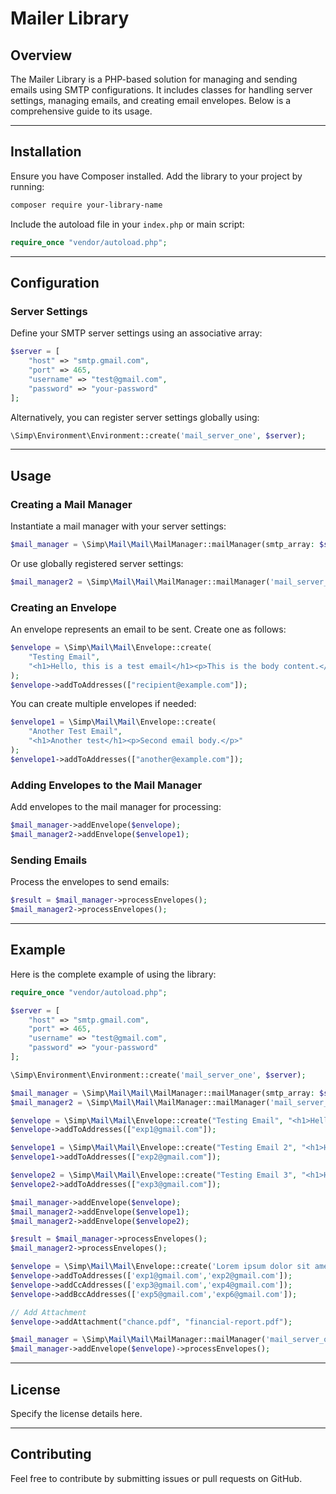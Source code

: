 # Mailer Library

## Overview
The Mailer Library is a PHP-based solution for managing and sending emails using SMTP configurations. It includes classes for handling server settings, managing emails, and creating email envelopes. Below is a comprehensive guide to its usage.

---

## Installation

Ensure you have Composer installed. Add the library to your project by running:

```bash
composer require your-library-name
```

Include the autoload file in your `index.php` or main script:

```php
require_once "vendor/autoload.php";
```

---

## Configuration

### Server Settings
Define your SMTP server settings using an associative array:

```php
$server = [
    "host" => "smtp.gmail.com",
    "port" => 465,
    "username" => "test@gmail.com",
    "password" => "your-password"
];
```

Alternatively, you can register server settings globally using:

```php
\Simp\Environment\Environment::create('mail_server_one', $server);
```

---

## Usage

### Creating a Mail Manager
Instantiate a mail manager with your server settings:

```php
$mail_manager = \Simp\Mail\Mail\MailManager::mailManager(smtp_array: $server);
```

Or use globally registered server settings:

```php
$mail_manager2 = \Simp\Mail\Mail\MailManager::mailManager('mail_server_one');
```

### Creating an Envelope
An envelope represents an email to be sent. Create one as follows:

```php
$envelope = \Simp\Mail\Mail\Envelope::create(
    "Testing Email",
    "<h1>Hello, this is a test email</h1><p>This is the body content.</p>"
);
$envelope->addToAddresses(["recipient@example.com"]);
```

You can create multiple envelopes if needed:

```php
$envelope1 = \Simp\Mail\Mail\Envelope::create(
    "Another Test Email",
    "<h1>Another test</h1><p>Second email body.</p>"
);
$envelope1->addToAddresses(["another@example.com"]);
```

### Adding Envelopes to the Mail Manager
Add envelopes to the mail manager for processing:

```php
$mail_manager->addEnvelope($envelope);
$mail_manager2->addEnvelope($envelope1);
```

### Sending Emails
Process the envelopes to send emails:

```php
$result = $mail_manager->processEnvelopes();
$mail_manager2->processEnvelopes();
```

---

## Example
Here is the complete example of using the library:

```php
require_once "vendor/autoload.php";

$server = [
    "host" => "smtp.gmail.com",
    "port" => 465,
    "username" => "test@gmail.com",
    "password" => "your-password"
];

\Simp\Environment\Environment::create('mail_server_one', $server);

$mail_manager = \Simp\Mail\Mail\MailManager::mailManager(smtp_array: $server);
$mail_manager2 = \Simp\Mail\Mail\MailManager::mailManager('mail_server_one');

$envelope = \Simp\Mail\Mail\Envelope::create("Testing Email", "<h1>Hello this is a test email</h1><p>ok let see the paragraph</p>");
$envelope->addToAddresses(["exp1@gmail.com"]);

$envelope1 = \Simp\Mail\Mail\Envelope::create("Testing Email 2", "<h1>Hello this is a test email</h1><p>ok let see the paragraph</p>");
$envelope1->addToAddresses(["exp2@gmail.com"]);

$envelope2 = \Simp\Mail\Mail\Envelope::create("Testing Email 3", "<h1>Hello this is a test email</h1><p>ok let see the paragraph</p>");
$envelope2->addToAddresses(["exp3@gmail.com"]);

$mail_manager->addEnvelope($envelope);
$mail_manager2->addEnvelope($envelope1);
$mail_manager2->addEnvelope($envelope2);

$result = $mail_manager->processEnvelopes();
$mail_manager2->processEnvelopes();

$envelope = \Simp\Mail\Mail\Envelope::create('Lorem ipsum dolor sit amet ', 'Lorem ipsum dolor sit amet consectetur');
$envelope->addToAddresses(['exp1@gmail.com','exp2@gmail.com']);
$envelope->addCcAddresses(['exp3@gmail.com','exp4@gmail.com']);
$envelope->addBccAddresses(['exp5@gmail.com','exp6@gmail.com']);

// Add Attachment
$envelope->addAttachment("chance.pdf", "financial-report.pdf");

$mail_manager = \Simp\Mail\Mail\MailManager::mailManager('mail_server_one');
$mail_manager->addEnvelope($envelope)->processEnvelopes();
```

---

## License

Specify the license details here.

---

## Contributing

Feel free to contribute by submitting issues or pull requests on GitHub.


